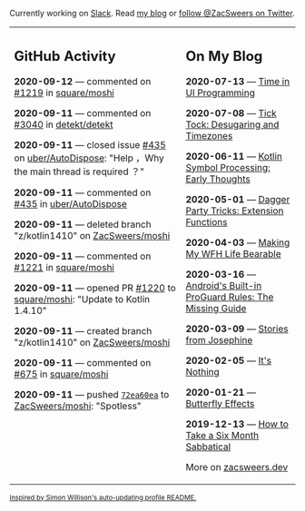Currently working on [Slack](https://slack.com/). Read [my blog](https://zacsweers.dev/) or [follow @ZacSweers on Twitter](https://twitter.com/ZacSweers).

<table><tr><td valign="top" width="60%">

## GitHub Activity
<!-- githubActivity starts -->
**2020-09-12** — commented on [#1219](https://github.com/square/moshi/pull/1219#issuecomment-691505031) in [square/moshi](https://api.github.com/repos/square/moshi)

**2020-09-11** — commented on [#3040](https://github.com/detekt/detekt/issues/3040#issuecomment-691208189) in [detekt/detekt](https://api.github.com/repos/detekt/detekt)

**2020-09-11** — closed issue [#435](https://api.github.com/repos/uber/AutoDispose/issues/435) on [uber/AutoDispose](https://api.github.com/repos/uber/AutoDispose): "Help ，Why the main thread is required ？"

**2020-09-11** — commented on [#435](https://github.com/uber/AutoDispose/issues/435#issuecomment-691049699) in [uber/AutoDispose](https://api.github.com/repos/uber/AutoDispose)

**2020-09-11** — deleted branch "z/kotlin1410" on [ZacSweers/moshi](https://api.github.com/repos/ZacSweers/moshi)

**2020-09-11** — commented on [#1221](https://github.com/square/moshi/issues/1221#issuecomment-690877186) in [square/moshi](https://api.github.com/repos/square/moshi)

**2020-09-11** — opened PR [#1220](https://api.github.com/repos/square/moshi/pulls/1220) to [square/moshi](https://api.github.com/repos/square/moshi): "Update to Kotlin 1.4.10"

**2020-09-11** — created branch "z/kotlin1410" on [ZacSweers/moshi](https://api.github.com/repos/ZacSweers/moshi)

**2020-09-11** — commented on [#675](https://github.com/square/moshi/issues/675#issuecomment-690864980) in [square/moshi](https://api.github.com/repos/square/moshi)

**2020-09-11** — pushed [`72ea60ea`](https://github.com/ZacSweers/moshi/commit/72ea60ea268c6514e2469b356c32836079a64113) to [ZacSweers/moshi](https://api.github.com/repos/ZacSweers/moshi): "Spotless"
<!-- githubActivity ends -->
</td><td valign="top" width="40%">

## On My Blog
<!-- blog starts -->
**2020-07-13** — [Time in UI Programming](https://www.zacsweers.dev/time-in-ui/)

**2020-07-08** — [Tick Tock: Desugaring and Timezones](https://www.zacsweers.dev/ticktock-desugaring-timezones/)

**2020-06-11** — [Kotlin Symbol Processing: Early Thoughts](https://www.zacsweers.dev/kotlin-symbol-processor-early-thoughts/)

**2020-05-01** — [Dagger Party Tricks: Extension Functions](https://www.zacsweers.dev/dagger-party-tricks-extension-functions/)

**2020-04-03** — [Making My WFH Life Bearable](https://www.zacsweers.dev/making-wfh-life-bearable/)

**2020-03-16** — [Android's Built-in ProGuard Rules: The Missing Guide](https://www.zacsweers.dev/android-proguard-rules/)

**2020-03-09** — [Stories from Josephine](https://www.zacsweers.dev/stories-from-josephine/)

**2020-02-05** — [It's Nothing](https://www.zacsweers.dev/its-nothing/)

**2020-01-21** — [Butterfly Effects](https://www.zacsweers.dev/butterfly-effects/)

**2019-12-13** — [How to Take a Six Month Sabbatical](https://www.zacsweers.dev/how-to-take-a-six-month-sabbatical/)
<!-- blog ends -->
More on [zacsweers.dev](https://zacsweers.dev/)
</td></tr></table>

<sub><a href="https://simonwillison.net/2020/Jul/10/self-updating-profile-readme/">Inspired by Simon Willison's auto-updating profile README.</a></sub>